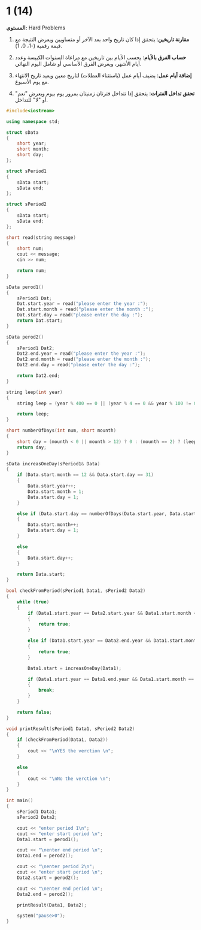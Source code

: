 # 1 (14)

**المستوى:** Hard Problems

1. **مقارنة تاريخين**: يتحقق إذا كان تاريخ واحد بعد الآخر أو متساويين ويعرض النتيجة مع قيمة رقمية (-1، 0، 1).

2. **حساب الفرق بالأيام**: يحسب الأيام بين تاريخين مع مراعاة السنوات الكبيسة وعدد أيام الأشهر، ويعرض الفرق الأساسي أو شامل اليوم النهائي.

3. **إضافة أيام عمل**: يضيف أيام عمل (باستثناء العطلات) لتاريخ معين ويعيد تاريخ الانتهاء مع يوم الأسبوع.

4. **تحقق تداخل الفترات**: يتحقق إذا تتداخل فترتان زمنيتان بمرور يوم بيوم ويعرض "نعم" أو "لا" للتداخل.

```cpp
#include<iostream>

using namespace std;

struct sData
{
	short year;
	short month;
	short day;
};

struct sPeriod1
{
	sData start;
	sData end;
};

struct sPeriod2
{
	sData start;
	sData end;
};

short read(string message)
{
	short num;
	cout << message;
	cin >> num;

	return num;
}

sData perod1()
{
	sPeriod1 Dat;
	Dat.start.year = read("please enter the year :");
	Dat.start.month = read("please enter the month :");
	Dat.start.day = read("please enter the day :");
	return Dat.start;
}

sData perod2()
{
	sPeriod1 Dat2;
	Dat2.end.year = read("please enter the year :");
	Dat2.end.month = read("please enter the month :");
	Dat2.end.day = read("please enter the day :");

	return Dat2.end;
}

string leep(int year)
{
	string leep = (year % 400 == 0 || (year % 4 == 0 && year % 100 != 0)) ? "leep" : "not leep";

	return leep;
}

short numberOfDays(int num, short mounth)
{
	short day = (mounth < 0 || mounth > 12) ? 0 : (mounth == 2) ? (leep(num) == "leep") ? 29 : 28 : (mounth == 4 || mounth == 6 || mounth == 9 || mounth == 11) ? 30 : 31;
	return day;
}

sData increasOneDay(sPeriod1& Data)
{
	if (Data.start.month == 12 && Data.start.day == 31)
	{
		Data.start.year++;
		Data.start.month = 1;
		Data.start.day = 1;
	}

	else if (Data.start.day == numberOfDays(Data.start.year, Data.start.month))
	{
		Data.start.month++;
		Data.start.day = 1;
	}

	else
	{
		Data.start.day++;
	}

	return Data.start;
}

bool checkFromPeriod(sPeriod1 Data1, sPeriod2 Data2)
{
	while (true)
	{
		if (Data1.start.year == Data2.start.year && Data1.start.month == Data2.start.month && Data1.start.day == Data2.start.day)
		{
			return true;
		}

		else if (Data1.start.year == Data2.end.year && Data1.start.month == Data2.end.month && Data1.start.day == Data2.end.day)
		{
			return true;
		}

		Data1.start = increasOneDay(Data1);

		if (Data1.start.year == Data1.end.year && Data1.start.month == Data1.end.month && Data1.start.day == Data1.end.day)
		{
			break;
		}
	}

	return false;
}

void printResult(sPeriod1 Data1, sPeriod2 Data2)
{
	if (checkFromPeriod(Data1, Data2))
	{
		cout << "\nYES the verction \n";
	}

	else
	{
		cout << "\nNo the verction \n";
	}
}

int main()
{
	sPeriod1 Data1;
	sPeriod2 Data2;

	cout << "enter period 1\n";
	cout << "enter start period \n";
	Data1.start = perod1();

	cout << "\nenter end period \n";
	Data1.end = perod2();

	cout << "\nenter period 2\n";
	cout << "enter start period \n";
	Data2.start = perod2();

	cout << "\nenter end period \n";
	Data2.end = perod2();

	printResult(Data1, Data2);

	system("pause>0");
}
```